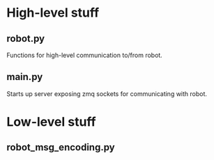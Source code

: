 # High-level stuff
## robot.py
Functions for high-level communication to/from robot.

## main.py
Starts up server exposing zmq sockets for communicating with robot.

# Low-level stuff
## robot_msg_encoding.py
